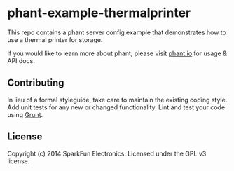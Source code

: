 # phant-example-thermalprinter

This repo contains a phant server config example that demonstrates how to use a thermal printer for storage.

If you would like to learn more about phant, please visit [phant.io](http://phant.io) for usage & API docs.

## Contributing
In lieu of a formal styleguide, take care to maintain the existing coding style. Add unit tests for any new or changed functionality. Lint and test your code using [Grunt](http://gruntjs.com/).

## License
Copyright (c) 2014 SparkFun Electronics. Licensed under the GPL v3 license.

